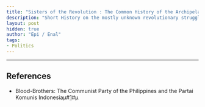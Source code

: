 ```yaml
---
title: "Sisters of the Revolution : The Common History of the Archipelago Struggle"
description: "Short History on the mostly unknown revolutionary struggles between the Philippines-Indonesia-Malaysia"
layout: post
hidden: true
author:	"Epi / Enal"
tags:
- Politics
---
```


---

## References

- Blood-Brothers: The Communist Party of the Philippines and the Partai Komunis Indonesiaµ#[1]("https://www.jstage.jst.go.jp/article/seas/7/1/7_13/_pdf/-char/en")#µ
